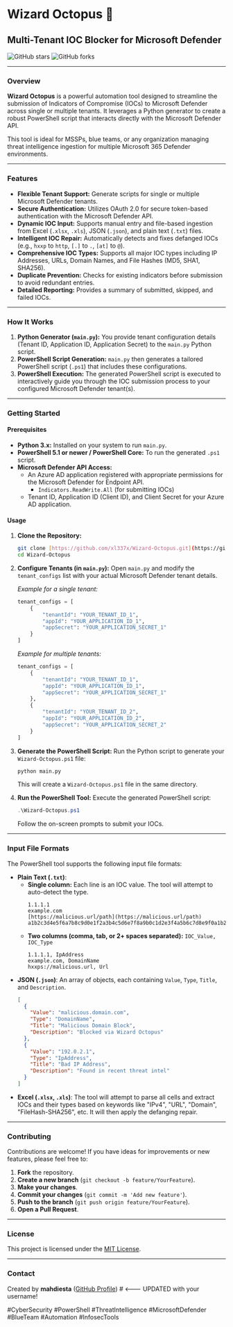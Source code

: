 # Wizard Octopus 🐙

## Multi-Tenant IOC Blocker for Microsoft Defender

![GitHub stars](https://img.shields.io/github/stars/xl337x/Wizard-Octopus?style=social)
![GitHub forks](https://img.shields.io/github/forks/xl337x/Wizard-Octopus?style=social)

---

### **Overview**

**Wizard Octopus** is a powerful automation tool designed to streamline the submission of Indicators of Compromise (IOCs) to Microsoft Defender across single or multiple tenants. It leverages a Python generator to create a robust PowerShell script that interacts directly with the Microsoft Defender API.

This tool is ideal for MSSPs, blue teams, or any organization managing threat intelligence ingestion for multiple Microsoft 365 Defender environments.

---

### **Features**

* **Flexible Tenant Support:** Generate scripts for single or multiple Microsoft Defender tenants.
* **Secure Authentication:** Utilizes OAuth 2.0 for secure token-based authentication with the Microsoft Defender API.
* **Dynamic IOC Input:** Supports manual entry and file-based ingestion from Excel (`.xlsx`, `.xls`), JSON (`.json`), and plain text (`.txt`) files.
* **Intelligent IOC Repair:** Automatically detects and fixes defanged IOCs (e.g., `hxxp` to `http`, `[.]` to `.`, `[at]` to `@`).
* **Comprehensive IOC Types:** Supports all major IOC types including IP Addresses, URLs, Domain Names, and File Hashes (MD5, SHA1, SHA256).
* **Duplicate Prevention:** Checks for existing indicators before submission to avoid redundant entries.
* **Detailed Reporting:** Provides a summary of submitted, skipped, and failed IOCs.

---

### **How It Works**

1.  **Python Generator (`main.py`):** You provide tenant configuration details (Tenant ID, Application ID, Application Secret) to the `main.py` Python script.
2.  **PowerShell Script Generation:** `main.py` then generates a tailored PowerShell script (`.ps1`) that includes these configurations.
3.  **PowerShell Execution:** The generated PowerShell script is executed to interactively guide you through the IOC submission process to your configured Microsoft Defender tenant(s).

---

### **Getting Started**

#### **Prerequisites**

* **Python 3.x:** Installed on your system to run `main.py`.
* **PowerShell 5.1 or newer / PowerShell Core:** To run the generated `.ps1` script.
* **Microsoft Defender API Access:**
    * An Azure AD application registered with appropriate permissions for the Microsoft Defender for Endpoint API.
        * `Indicators.ReadWrite.All` (for submitting IOCs)
    * Tenant ID, Application ID (Client ID), and Client Secret for your Azure AD application.

#### **Usage**

1.  **Clone the Repository:**
    ```bash
    git clone [https://github.com/xl337x/Wizard-Octopus.git](https://github.com/xl337x/Wizard-Octopus.git) # <--- UPDATED with your username!
    cd Wizard-Octopus
    ```
2.  **Configure Tenants (in `main.py`):**
    Open `main.py` and modify the `tenant_configs` list with your actual Microsoft Defender tenant details.

    *Example for a single tenant:*
    ```python
    tenant_configs = [
        {
            "tenantId": "YOUR_TENANT_ID_1",
            "appId": "YOUR_APPLICATION_ID_1",
            "appSecret": "YOUR_APPLICATION_SECRET_1"
        }
    ]
    ```
    *Example for multiple tenants:*
    ```python
    tenant_configs = [
        {
            "tenantId": "YOUR_TENANT_ID_1",
            "appId": "YOUR_APPLICATION_ID_1",
            "appSecret": "YOUR_APPLICATION_SECRET_1"
        },
        {
            "tenantId": "YOUR_TENANT_ID_2",
            "appId": "YOUR_APPLICATION_ID_2",
            "appSecret": "YOUR_APPLICATION_SECRET_2"
        }
    ]
    ```

3.  **Generate the PowerShell Script:**
    Run the Python script to generate your `Wizard-Octopus.ps1` file:
    ```bash
    python main.py
    ```
    This will create a `Wizard-Octopus.ps1` file in the same directory.

4.  **Run the PowerShell Tool:**
    Execute the generated PowerShell script:
    ```powershell
    .\Wizard-Octopus.ps1
    ```
    Follow the on-screen prompts to submit your IOCs.

---

### **Input File Formats**

The PowerShell tool supports the following input file formats:

* **Plain Text (`.txt`)**:
    * **Single column:** Each line is an IOC value. The tool will attempt to auto-detect the type.
        ```
        1.1.1.1
        example.com
        [https://malicious.url/path](https://malicious.url/path)
        a1b2c3d4e5f6a7b8c9d0e1f2a3b4c5d6e7f8a9b0c1d2e3f4a5b6c7d8e9f0a1b2
        ```
    * **Two columns (comma, tab, or 2+ spaces separated):** `IOC_Value, IOC_Type`
        ```
        1.1.1.1, IpAddress
        example.com, DomainName
        hxxps://malicious.url, Url
        ```
* **JSON (`.json`)**: An array of objects, each containing `Value`, `Type`, `Title`, and `Description`.
    ```json
    [
      {
        "Value": "malicious.domain.com",
        "Type": "DomainName",
        "Title": "Malicious Domain Block",
        "Description": "Blocked via Wizard Octopus"
      },
      {
        "Value": "192.0.2.1",
        "Type": "IpAddress",
        "Title": "Bad IP Address",
        "Description": "Found in recent threat intel"
      }
    ]
    ```
* **Excel (`.xlsx`, `.xls`)**: The tool will attempt to parse all cells and extract IOCs and their types based on keywords like "IPv4", "URL", "Domain", "FileHash-SHA256", etc. It will then apply the defanging repair.

---

### **Contributing**

Contributions are welcome! If you have ideas for improvements or new features, please feel free to:

1.  **Fork** the repository.
2.  **Create a new branch** (`git checkout -b feature/YourFeature`).
3.  **Make your changes**.
4.  **Commit your changes** (`git commit -m 'Add new feature'`).
5.  **Push to the branch** (`git push origin feature/YourFeature`).
6.  **Open a Pull Request**.

---

### **License**

This project is licensed under the [MIT License](LICENSE).

---

### **Contact**

Created by **mahdiesta** ([GitHub Profile](https://github.com/xl337x)) # <--- UPDATED with your username!

#CyberSecurity #PowerShell #ThreatIntelligence #MicrosoftDefender #BlueTeam #Automation #InfosecTools
